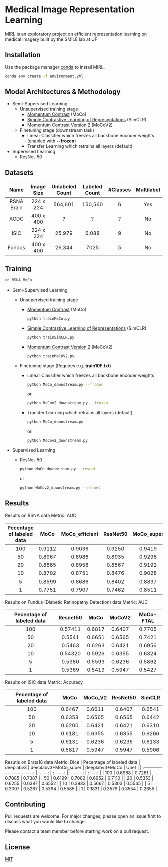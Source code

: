 # Medical Image Representation Learning

MIRL is an exploratory project on efficient representation learning on medical imagery built by the SMILE lab at UF

## Installation

Use the package manager [conda](https://www.anaconda.com/) to install MIRL.

```bash
conda env create -f environment.yml
```

## Model Architectures & Methodology

- Semi-Supervised Learning
  - Unsupervised training stage
    - [Momentum Contrast](https://arxiv.org/pdf/1911.05722.pdf) (MoCo)
    - [Simple Contrastive Learning of Representations](https://arxiv.org/pdf/2002.05709.pdf) (SimCLR)
    - [Momentum Contrast Version 2](https://arxiv.org/pdf/1911.05722.pdf) (MoCoV2)
  - Finetuning stage (downstream task)
    - Linear Classifier which freezes all backbone encoder weights (enabled with **--frozen**)
    - Transfer Learning which retrains all layers (default)
- Supervised Learning
  - ResNet-50

## Datasets

|    Name    | Image Size | Unlabeled Count | Labeled Count | #Classes | Multilabel |
| :--------: | :--------: | :-------------: | :-----------: | :------: | :--------: |
| RSNA Brain | 224 x 224  |     564,601     |    150,560    |    6     |    Yes     |
|    ACDC    | 400 x 400  |        ?        |       ?       |    ?     |     No     |
|    ISIC    | 224 x 224  |     25,979      |     6,088     |    9     |     No     |
|    Fundus  | 400 x 400  |     26,344      |     7025      |    5     |     No     |
## Training

```bash
cd RSNA_MoCo
```

- Semi-Supervised Learning

  - Unsupervised training stage
    - [Momentum Contrast](https://arxiv.org/pdf/1911.05722.pdf) (MoCo)
      ```bash
      python trainMoCo.py
      ```
    - [Simple Contrastive Learning of Representations](https://arxiv.org/pdf/2002.05709.pdf) (SimCLR)
      ```bash
      python trainSimCLR.py
      ```
    - [Momentum Contrast Version 2](https://arxiv.org/pdf/1911.05722.pdf) (MoCoV2)
      ```bash
      python trainMoCoV2.py
      ```
  - Finetuning stage (Requires e.g. **train10F.txt**)

    - Linear Classifier which freezes all backbone encoder weights

      ```bash
      python MoCo_downstream.py --frozen
      ```

      or

      ```bash
      python MoCov2_downstream.py --frozen
      ```

    - Transfer Learning which retrains all layers (default)

      ```bash
      python MoCo_downstream.py
      ```

      or

      ```bash
      python MoCov2_downstream.py
      ```

- Supervised Learning

  - ResNet-50

    ```bash
    python MoCo_downstream.py --resnet
    ```

    or

    ```bash
    python MoCov2_downstream.py --resnet
    ```

## Results

Results on RSNA data Metric: AUC

| Pecentage of labeled data |  MoCo  | MoCo_efficient | ResNet50 | MoCo_super | MoCoV2_super |
| :-----------------------: | :----: | :------------: | :------: | :--------: | :----------: |
|            100            | 0.9112 |     0.9036     |  0.9250  |   0.9419   |    0.9638    |
|            50             | 0.8967 |     0.8986     |  0.8935  |   0.9298   |    0.9519    |
|            20             | 0.8865 |     0.8958     |  0.8567  |   0.9192   |    0.9344    |
|            10             | 0.8702 |     0.8751     |  0.8476  |   0.9028   |    0.9229    |
|             5             | 0.8599 |     0.8686     |  0.8402  |   0.8837   |    0.8951    |
|             1             | 0.7751 |     0.7907     |  0.7462  |   0.8511   |    0.8177    |

Results on Fundus (Diabetic Retinopathy Detection) data Metric: AUC

| Pecentage of labeled data | Resnet50 | MoCo    | MoCoV2   | MoCo-FTAL |
| :-----------------------: | :----:   | :-----: | :------: | :----:    |
|            100            | 0.57411  | 0.6817  |  0.6407  | 0.7705    |
|            50             | 0.5541   | 0.6651  |  0.6565  | 0.7421    |
|            20             | 0.5463   | 0.6263  |  0.6421  | 0.6956    |
|            10             | 0.54320  | 0.5926  |  0.6355  | 0.6324    |
|             5             | 0.5380   | 0.5593  |  0.6236  | 0.5862    |
|             1             | 0.5369   | 0.5419  |  0.5947  | 0.5427    |

Results on ISIC data Metric: Accuracy

| Pecentage of labeled data |  MoCo  | MoCo_V2 | ResNet50 | SimCLR |
| :-----------------------: | :----: | :-----: | :------: | :----: |
|            100            | 0.6467 | 0.6611  |  0.6407  | 0.6541 |
|            50             | 0.6358 | 0.6565  |  0.6565  | 0.6442 |
|            20             | 0.6200 | 0.6421  |  0.6421  | 0.6310 |
|            10             | 0.6181 | 0.6355  |  0.6355  | 0.6266 |
|             5             | 0.6131 | 0.6236  |  0.6236  | 0.6133 |
|             1             | 0.5817 | 0.5947  |  0.5947  | 0.5906 |

Resutls on Brats18 data Metric: Dice
| Pecentage of labeled data |  deeplabv3  | deeplabv3+MoCo_super | deeplabv3+MoCo | Unet |
| :-----------------------: | :----: | :-----: | :------: | :----: |
|            100            | 0.6988 | 0.7261  |  0.7085  | 0.7387 |
|            50             | 0.6199 | 0.7082  |  0.6952  | 0.7110 |
|            20             | 0.5353 | 0.6255  |  0.6387  | 0.6552 |
|            10             | 0.3983 | 0.5667  |  0.5303  | 0.5545 |
|             5             | 0.3007 | 0.5267  |  0.5394  | 0.5585 |
|             1             | 0.1831 | 0.3579  |  0.3554  | 0.2655 |

## Contributing

Pull requests are welcome. For major changes, please open an issue first to discuss what you would like to change.

Please contact a team member before starting work on a pull request.

## License

[MIT](https://choosealicense.com/licenses/mit/)

